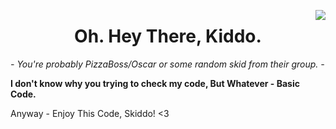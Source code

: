 <p>
  <img align="right" src="https://pics.me.me/what-the-fuck-are-you-doing-here-memeful-com-14184734.png&ct=g"/>

<h1 align="center"><b>Oh. Hey There, Kiddo.</b></h1>
<i>- You're probably PizzaBoss/Oscar or some random skid from their group. -</i>
</p>
<a><strong>I don't know why you trying to check my code, But Whatever - Basic Code.</strong></a>
<p>Anyway - Enjoy This Code, Skiddo! <3</p>
